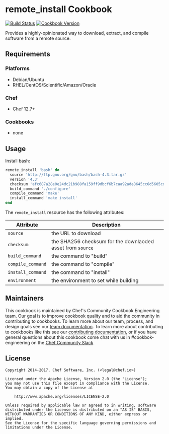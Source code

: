 # remote_install Cookbook

[![Build Status](https://travis-ci.org/chef-cookbooks/remote_install.svg?branch=master)](https://travis-ci.org/chef-cookbooks/remote_install) [![Cookbook Version](https://img.shields.io/cookbook/v/remote_install.svg)](https://supermarket.chef.io/cookbooks/remote_install)

Provides a highly-opinionated way to download, extract, and compile software from a remote source.

## Requirements

### Platforms

- Debian/Ubuntu
- RHEL/CentOS/Scientific/Amazon/Oracle

### Chef

- Chef 12.7+

### Cookbooks

- none

## Usage

Install bash:

```ruby
remote_install 'bash' do
  source 'http://ftp.gnu.org/gnu/bash/bash-4.3.tar.gz'
  version '4.3'
  checksum 'afc687a28e0e24dc21b988fa159ff9dbcf6b7caa92ade8645cc6d5605cd024d4'
  build_command './configure'
  compile_command 'make'
  install_command 'make install'
end
```

The `remote_install` resource has the following attributes:

Attribute         | Description
----------------- | ----------------------------------------------------------
`source`          | the URL to download
`checksum`        | the SHA256 checksum for the downlaoded asset from `source`
`build_command`   | the command to "build"
`compile_command` | the command to "compile"
`install_command` | the command to "install"
`environment`     | the environment to set while building

## Maintainers

This cookbook is maintained by Chef's Community Cookbook Engineering team. Our goal is to improve cookbook quality and to aid the community in contributing to cookbooks. To learn more about our team, process, and design goals see our [team documentation](https://github.com/chef-cookbooks/community_cookbook_documentation/blob/master/COOKBOOK_TEAM.MD). To learn more about contributing to cookbooks like this see our [contributing documentation](https://github.com/chef-cookbooks/community_cookbook_documentation/blob/master/CONTRIBUTING.MD), or if you have general questions about this cookbook come chat with us in #cookbok-engineering on the [Chef Community Slack](http://community-slack.chef.io/)

## License

```text
Copyright 2014-2017, Chef Software, Inc. (<legal@chef.io>)

Licensed under the Apache License, Version 2.0 (the "License");
you may not use this file except in compliance with the License.
You may obtain a copy of the License at

    http://www.apache.org/licenses/LICENSE-2.0

Unless required by applicable law or agreed to in writing, software
distributed under the License is distributed on an "AS IS" BASIS,
WITHOUT WARRANTIES OR CONDITIONS OF ANY KIND, either express or implied.
See the License for the specific language governing permissions and
limitations under the License.
```
